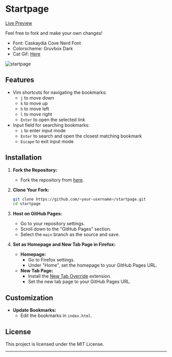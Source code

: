 # Startpage

[Live Preview](https://ernestas-t.github.io/startpage/)

Feel free to fork and make your own changes!

- Font: Caskaydia Cove Nerd Font
- Colorscheme: Gruvbox Dark
- Cat Gif: [Here](https://twitter.com/avogado6/status/1165595520967954432?s=19)

![startpage](startpage.gif)

## Features

- Vim shortcuts for navigating the bookmarks:
  - `j` to move down
  - `k` to move up
  - `h` to move left
  - `l` to move right
  - `Enter` to open the selected link
- Input field for searching bookmarks:
  - `i` to enter input mode
  - `Enter` to search and open the closest matching bookmark
  - `Escape` to exit input mode

## Installation

1. **Fork the Repository:**
   - Fork the repository from [here](https://github.com/Ernestas-t/startpage).

2. **Clone Your Fork:**
   ```sh
   git clone https://github.com/<your-username>/startpage.git
   cd startpage
   ```

3. **Host on GitHub Pages:**
   - Go to your repository settings.
   - Scroll down to the "GitHub Pages" section.
   - Select the `main` branch as the source and save.

4. **Set as Homepage and New Tab Page in Firefox:**
   - **Homepage:**
     - Go to Firefox settings.
     - Under "Home", set the homepage to your GitHub Pages URL.
   - **New Tab Page:**
     - Install the [New Tab Override](https://addons.mozilla.org/en-US/firefox/addon/new-tab-override/) extension.
     - Set the new tab page to your GitHub Pages URL.

## Customization

- **Update Bookmarks:**
  - Edit the bookmarks in `index.html`.

## License

This project is licensed under the MIT License.

---
